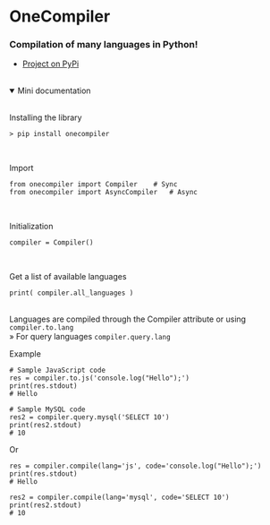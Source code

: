 # OneCompiler
### Compilation of many languages in Python!

- [Project on PyPi](https://pypi.org/project/onecompiler/)

<br>
<details open>
<summary> Mini documentation </summary> <br>

Installing the library
```
> pip install onecompiler
```
<br>

Import
```
from onecompiler import Compiler	# Sync
from onecompiler import AsyncCompiler	# Async
```
<br>

Initialization
```
compiler = Compiler()
```
<br>

Get a list of available languages
```
print( compiler.all_languages )
```


<br>
Languages are compiled through the Compiler attribute or using <code>compiler.to.lang</code> <br>
» For query languages <code>compiler.query.lang</code>
<br>
	
Example
```
# Sample JavaScript code
res = compiler.to.js('console.log("Hello");')
print(res.stdout)
# Hello

# Sample MySQL code
res2 = compiler.query.mysql('SELECT 10')
print(res2.stdout)
# 10
```	
Or
```
res = compiler.compile(lang='js', code='console.log("Hello");')
print(res.stdout)
# Hello

res2 = compiler.compile(lang='mysql', code='SELECT 10')
print(res2.stdout)
# 10
```



